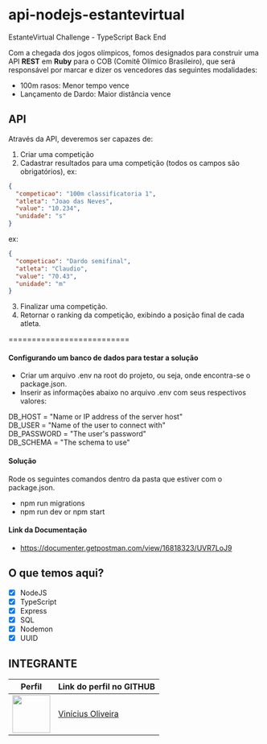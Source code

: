 # api-nodejs-estantevirtual
EstanteVirtual Challenge - TypeScript Back End

Com a chegada dos jogos olímpicos, fomos designados para construir uma API **REST** em **Ruby** para o COB (Comitê Olímico Brasileiro), que será responsável por marcar e dizer os vencedores das seguintes modalidades:

* 100m rasos: Menor tempo vence
* Lançamento de Dardo: Maior distância vence

## API
Através da API, deveremos ser capazes de:

1. Criar uma competição
2. Cadastrar resultados para uma competição (todos os campos são obrigatórios),
ex:
```json
{
  "competicao": "100m classificatoria 1",
  "atleta": "Joao das Neves",
  "value": "10.234",
  "unidade": "s"
}
```
ex:
```json
{
  "competicao": "Dardo semifinal",
  "atleta": "Claudio",
  "value": "70.43",
  "unidade": "m"
}
```
3. Finalizar uma competição.
4. Retornar o ranking da competição, exibindo a posição final de cada atleta.

==========================

#### Configurando um banco de dados para testar a solução
- Criar um arquivo .env na root do projeto, ou seja, onde encontra-se o package.json.
- Inserir as informações abaixo no arquivo .env com seus respectivos valores:

DB_HOST = "Name or IP address of the server host"<br/>
DB_USER = "Name of the user to connect with"<br/>
DB_PASSWORD = "The user's password"<br/>
DB_SCHEMA = "The schema to use"

#### Solução
Rode os seguintes comandos dentro da pasta que estiver com o package.json.
- npm run migrations
- npm run dev or npm start

#### Link da Documentação
- https://documenter.getpostman.com/view/16818323/UVR7LoJ9

## O que temos aqui?
- [x]  NodeJS
- [x]  TypeScript
- [x]  Express
- [x]  SQL
- [x]  Nodemon
- [x]  UUID

## INTEGRANTE
Perfil      | Link do perfil no GITHUB
--------- | ------
[<img src="https://avatars.githubusercontent.com/u/52759918?v=4" width="75px;"/>](https://github.com/vinnivso) | [Vinícius Oliveira](https://github.com/vinnivso)
